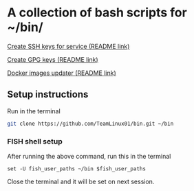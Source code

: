 # A collection of bash scripts for ~/bin/

[Create SSH keys for service (README link)](README/create-ssh-key-for-service.md)

[Create GPG keys (README link)](README/create-gpg-key.md)

[Docker images updater (README link)](README/docker-images-updater.md)

## Setup instructions

Run in the terminal

```bash
git clone https://github.com/TeamLinux01/bin.git ~/bin
```

### FISH shell setup

After running the above command, run this in the terminal

```fish
set -U fish_user_paths ~/bin $fish_user_paths
```

Close the terminal and it will be set on next session.

